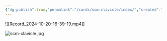 ```yaml
---
{"dg-publish":true,"permalink":"/cards/scm-clavicle/index/","created":"2024-10-20T17:13:30.527-07:00","updated":"2024-10-20T17:14:30.470-07:00"}
---
```




![[Record_2024-10-20-16-39-19.mp4]]


![scm-clavicle.jpg](/img/user/cards/scm-clavicle/scm-clavicle.jpg)